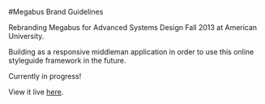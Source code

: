 #Megabus Brand Guidelines

Rebranding Megabus for Advanced Systems Design Fall 2013 at American University.

Building as a responsive middleman application in order to use this online styleguide framework in the future.

Currently in progress!

View it live [here](http://allypalanzi.github.io/megabus-guidelines/).
